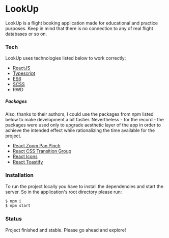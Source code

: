 # LookUp

LookUp is a flight booking application made for educational and practice purposes. Keep in mind that there is no connection to any of real flight databases or so on.

### Tech

LookUp uses technologies listed below to work correctly:

* [ReactJS]
* [Typescript]
* [ES6]
* [SCSS]
* RWD

##### Packages

Also, thanks to their authors, I could use the packages from npm listed below to make development a bit fastier. Nevertheless - for the record - the packages were used only to upgrade aesthetic layer of the app in order to achieve the intended effect while rationalizing the time available for the project.

* [React Zoom Pan Pinch]
* [React CSS Transition Group]
* [React Icons]
* [React Toastify]

### Installation

To run the project locally you have to install the dependencies and start the server. So in the application's root directory please run:

```sh
$ npm i
$ npm start
```

### Status
Project finished and stable. Please go ahead and explore!

   [ReactJS]: <https://reactjs.org/>
   [Typescript]: <https://www.typescriptlang.org/>
   [ES6]: <http://www.ecma-international.org/ecma-262/6.0/>
   [SCSS]: <https://sass-lang.com/>
   [React Zoom Pan Pinch]: <https://www.npmjs.com/package/react-zoom-pan-pinch/>
   [React CSS Transition Group]: <https://www.npmjs.com/package/react-addons-css-transition-group/>
   [React Icons]: <https://www.npmjs.com/package/react-icons/>
   [React Toastify]: <https://github.com/fkhadra/react-toastify/>

